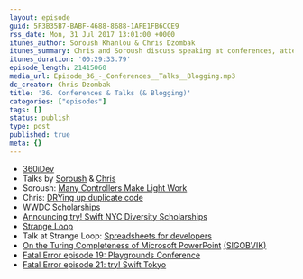 ```yaml
---
layout: episode
guid: 5F3B35B7-BABF-4688-8688-1AFE1FB6CCE9
rss_date: Mon, 31 Jul 2017 13:01:00 +0000
itunes_author: Soroush Khanlou & Chris Dzombak
itunes_summary: Chris and Soroush discuss speaking at conferences, attending them, and coming up with ideas for blog posts.
itunes_duration: '00:29:33.79'
episode_length: 21415060
media_url: Episode_36_-_Conferences__Talks__Blogging.mp3
dc_creator: Chris Dzombak
title: '36. Conferences & Talks (& Blogging)'
categories: ["episodes"]
tags: []
status: publish
type: post
published: true
meta: {}
---
```

- [360iDev](https://360idev.com/)
- Talks by [Soroush](http://khanlou.com/talks/) & [Chris](https://www.dzombak.com/talks/)
- Soroush: [Many Controllers Make Light Work](http://khanlou.com/2016/02/many-controllers/)
- Chris: [DRYing up duplicate code](https://www.dzombak.com/blog/2017/06/DRYing-up-duplicate-code-into-helper-functions.html)
- [WWDC Scholarships](https://developer.apple.com/wwdc/scholarships/)
- [Announcing try! Swift NYC Diversity Scholarships](https://blog.tryswift.co/try-swift-nyc-diversity-scholarships)
- [Strange Loop](https://www.thestrangeloop.com/)
- Talk at Strange Loop: [Spreadsheets for developers](https://www.youtube.com/watch?v=0CKru5d4GPk)
- [On the Turing Completeness of Microsoft PowerPoint](https://www.youtube.com/watch?v=uNjxe8ShM-8) [](https://www.youtube.com/watch?v=uNjxe8ShM-8) [(](https://www.youtube.com/watch?v=uNjxe8ShM-8)[SIGOBVIK)](https://www.youtube.com/watch?v=uNjxe8ShM-8)
- [Fatal Error episode 19: Playgrounds Conference](https://fatalerror.fm/episodes/2017/2/27/19-playgrounds-conference)
- [Fatal Error episode 21: try! Swift Tokyo](https://fatalerror.fm/episodes/2017/3/13/21-try-swift-tokyo)
